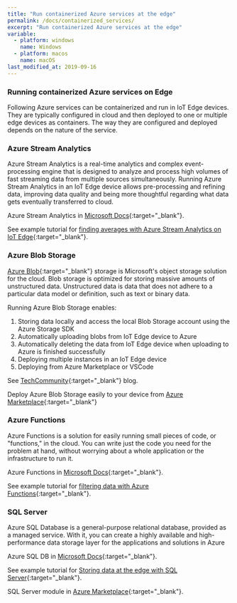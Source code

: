 ```yaml
---
title: "Run containerized Azure services at the edge"
permalink: /docs/containerized_services/
excerpt: "Run containerized Azure services at the edge"
variable:
  - platform: windows
    name: Windows
  - platform: macos
    name: macOS
last_modified_at: 2019-09-16
---
```


### Running containerized Azure services on Edge

Following Azure services can be containerized and run in IoT Edge devices. They are typically configured in cloud and then deployed to one or multiple edge devices as containers. The way they are configured and deployed depends on the nature of the service.

### Azure Stream Analytics

Azure Stream Analytics is a real-time analytics and complex event-processing engine that is designed to analyze and process high volumes of fast streaming data from multiple sources simultaneously. Running Azure Stream Analytics in an IoT Edge device allows pre-processing and refining data, improving data quality and being more thoughtful regarding what data gets eventually transferred to cloud.

Azure Stream Analytics in [Microsoft Docs](https://docs.microsoft.com/en-us/azure/stream-analytics/stream-analytics-introduction){:target="_blank"}.

See example tutorial for [finding averages with Azure Stream Analytics on IoT Edge](https://docs.microsoft.com/en-us/azure/iot-edge/tutorial-deploy-stream-analytics){:target="_blank"}.

### Azure Blob Storage

[Azure Blob](https://docs.microsoft.com/en-us/azure/storage/blobs/storage-blobs-overview){:target="_blank"} storage is Microsoft's object storage solution for the cloud. Blob storage is optimized for storing massive amounts of unstructured data. Unstructured data is data that does not adhere to a particular data model or definition, such as text or binary data.

Running Azure Blob Storage enables:
1. Storing data locally and access the local Blob Storage account using the Azure Storage SDK
2. Automatically uploading blobs from IoT Edge device to Azure
3. Automatically deleting the data from IoT Edge device when uploading to Azure is finished successfully
4. Deploying multiple instances in an IoT Edge device
5. Deploying from Azure Marketplace or VSCode

See [TechCommunity](https://techcommunity.microsoft.com/t5/Internet-of-Things/Azure-Blob-Storage-on-IoT-Edge-is-now-Generally-Available/ba-p/786161){:target="_blank"}  blog.

Deploy Azure Blob Storage easily to your device from [Azure Marketplace](https://azuremarketplace.microsoft.com/en-us/marketplace/apps/azure-blob-storage.edge-azure-blob-storage?tab=Overview){:target="_blank"}

### Azure Functions

Azure Functions is a solution for easily running small pieces of code, or "functions," in the cloud. You can write just the code you need for the problem at hand, without worrying about a whole application or the infrastructure to run it.

Azure Functions in [Microsoft Docs](https://docs.microsoft.com/en-us/azure/azure-functions/functions-overview){:target="_blank"}.

See example tutorial for [filtering data with Azure Functions](https://docs.microsoft.com/en-us/azure/iot-edge/tutorial-deploy-function){:target="_blank"}.

### SQL Server

Azure SQL Database is a general-purpose relational database, provided as a managed service. With it, you can create a highly available and high-performance data storage layer for the applications and solutions in Azure

Azure SQL DB in [Microsoft Docs](https://docs.microsoft.com/en-us/azure/sql-database/sql-database-technical-overview){:target="_blank"}.

See example tutorial for [Storing data at the edge with SQL Server](https://docs.microsoft.com/en-us/azure/iot-edge/tutorial-store-data-sql-server){:target="_blank"}.

SQL Server module in [Azure Marketplace](https://azuremarketplace.microsoft.com/en-us/marketplace/apps/microsoft.edge-sql-server-2017?tab=Overview){:target="_blank"}.





